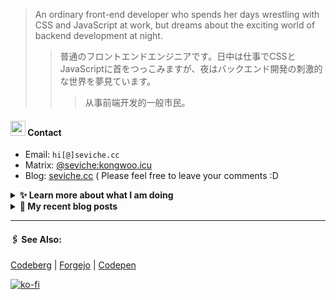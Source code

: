 
> An ordinary front-end developer who spends her days wrestling with CSS and JavaScript at work, but dreams about the exciting world of backend development at night.
>> 	普通のフロントエンドエンジニアです。日中は仕事でCSSとJavaScriptに首をつっこみますが、夜はバックエンド開発の刺激的な世界を夢見ています。
>>>	从事前端开发的一般市民。

####  <img src="https://cdn.discordapp.com/emojis/491270848032800768.png?size=128" style="width:24px;"> Contact  

- Email: `hi[@]seviche.cc`
- Matrix: [@seviche:kongwoo.icu](https://matrix.to/#/@seviche:kongwoo.icu)
- Blog: [seviche.cc](https://seviche.cc) 
  ( Please feel free to leave your comments :D 


<details>
  <summary><b> ✨ Learn more about what I am doing</b>
  </summary>


  
#### 👷 What I'm currently working on

- [Sevichecc/Leetcode](https://github.com/Sevichecc/Leetcode) - Collection of LeetCode question (today)
- [raycast/extensions](https://github.com/raycast/extensions) - Everything you need to extend Raycast. (4 days ago)
- [Sevichecc/raycast-neodb-extension](https://github.com/Sevichecc/raycast-neodb-extension) -  (4 days ago)
- [Sevichecc/raycast-anki-extension](https://github.com/Sevichecc/raycast-anki-extension) -  (5 days ago)
- [Sevichecc/Lisp-interpreter-in-TS](https://github.com/Sevichecc/Lisp-interpreter-in-TS) -  (1 week ago)
  <br>
#### 🌱 My latest projects

- [Sevichecc/raycast-anki-extension](https://github.com/Sevichecc/raycast-anki-extension) - 
- [Sevichecc/Leetcode](https://github.com/Sevichecc/Leetcode) - Collection of LeetCode question
- [Sevichecc/Lisp-interpreter-in-TS](https://github.com/Sevichecc/Lisp-interpreter-in-TS) - 
- [Sevichecc/miniflux-injector](https://github.com/Sevichecc/miniflux-injector) - Injects Miniflux search results into search engine pages such as  Google, DuckDuckGo, SearXNG and Brave Search.
- [Sevichecc/M-OAuth](https://github.com/Sevichecc/M-OAuth) - Access token generator for Akkoma, Pleroma, Mastodon APIs.
  

#### 🔨 My recent Pull Requests


- [Add neodb extension](https://github.com/raycast/extensions/pull/7113) on [raycast/extensions](https://github.com/raycast/extensions) (1 week ago)
- [Add Akkoma icon](https://github.com/simple-icons/simple-icons/pull/8752) on [simple-icons/simple-icons](https://github.com/simple-icons/simple-icons) (2 weeks ago)
- [Fix Signature Error and Refactor saveConfiguration](https://github.com/Fivefold/linkding-injector/pull/20) on [Fivefold/linkding-injector](https://github.com/Fivefold/linkding-injector) (2 weeks ago)
- [Fix darkmode in Brave Search &amp; Searx](https://github.com/Fivefold/linkding-injector/pull/19) on [Fivefold/linkding-injector](https://github.com/Fivefold/linkding-injector) (2 weeks ago)
- [refactor(prose/checkbox): ♻️ use GFM style &amp; vertical centering](https://github.com/importantimport/urara/pull/66) on [importantimport/urara](https://github.com/importantimport/urara) (3 weeks ago)


#### 🔭 Latest releases I've contributed to


- [simple-icons/simple-icons](https://github.com/simple-icons/simple-icons) ([9.2.0](https://github.com/simple-icons/simple-icons/releases/tag/9.2.0), 5 days ago) - SVG icons for popular brands
- [nuxt-themes/alpine](https://github.com/nuxt-themes/alpine) ([v1.6.1](https://github.com/nuxt-themes/alpine/releases/tag/v1.6.1), 2 weeks ago) - The minimalist blog theme, powered by Nuxt &amp; Markdown.
- [Sevichecc/miniflux-injector](https://github.com/Sevichecc/miniflux-injector) ([v2.3.2](https://github.com/Sevichecc/miniflux-injector/releases/tag/v2.3.2), 2 weeks ago) - Injects Miniflux search results into search engine pages such as  Google, DuckDuckGo, SearXNG and Brave Search.
- [Fivefold/linkding-injector](https://github.com/Fivefold/linkding-injector) ([v1.3.2](https://github.com/Fivefold/linkding-injector/releases/tag/v1.3.2), 3 weeks ago) - Injects search results from the linkding bookmark service into search pages like google and duckduckgo
- [BDX-town/Mangane](https://github.com/BDX-town/Mangane) ([hyperactive-sloth](https://github.com/BDX-town/Mangane/releases/tag/hyperactive-sloth), 1 month ago) - Alternative frontend for Akkoma
  
#### 📓 Gists I wrote
  

- [nord light theme for Rime](https://gist.github.com/ae49279fbc12b633697e05fd832559e9) (2 months ago)
- [](https://gist.github.com/8bb1c560d5ac7bf3d73176a6e059e7fb) (4 months ago)
- [rss&#43; &amp; miniflux](https://gist.github.com/f5608c4ad52e71d98f6fcf74110369df) (11 months ago)
- [fork from https://github.com/ronilaukkarinen/miniflux-theme-midnight/blob/master/style.css](https://gist.github.com/dd534c114a23bb410baeab3287f134e8) (1 year ago)
- [](https://gist.github.com/6fe4eeed295c832111fd7fbedc58cc05) (1 year ago)
</details>


<details>
  <summary><b> 📜 My recent blog posts</b></summary>
  <br/>


- [计算机图形学初体验——CS291](https://seviche.cc/2023-05-18-cs291) (1 month ago)
- [我在看什么 · 2-4月](https://seviche.cc/2023-04-29-readings) (1 month ago)
- [最近在做的东西](https://seviche.cc/2023-04-29-recent) (1 month ago)
- [一些最近在用的App](https://seviche.cc/2023-02-15-tools) (4 months ago)
- [我在看什么 · 1月](https://seviche.cc/2023-02-03-reading-1) (4 months ago)
</details>


---

####  🖇️ See Also:
[Codeberg](https://codeberg.org/Sevichecc) | [Forgejo](https://git.kongwoo.icu/seviche) | [Codepen](https://codepen.io/sevichee)

[![ko-fi](https://ko-fi.com/img/githubbutton_sm.svg)](https://ko-fi.com/R6R8LXC9O)
